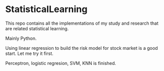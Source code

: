 # StatisticalLearning
This repo contains all the implementations of my study and research that are related statistical learning.

Mainly Python.

Using linear regression to build the risk model for stock market is a good start. Let me try it first.

Perceptron, logistic regresion, SVM, KNN is finished.
